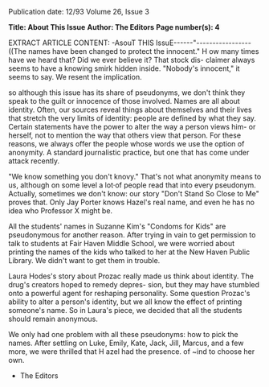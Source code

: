 Publication date: 12/93
Volume 26, Issue 3

**Title: About This Issue**
**Author: The Editors**
**Page number(s): 4**

EXTRACT ARTICLE CONTENT:
-AsouT THIS IssuE------"-----------------
((The names have been changed to protect the 
innocent." H ow many times have we heard 
that? Did we ever believe it? That stock dis-
claimer always seems to have a knowing smirk hidden 
inside. "Nobody's innocent," it seems to say. We resent the 
implication. 

so although this issue has its share of pseudonyms, we don't 
think they speak to the guilt or innocence of those involved. 
Names are all about identity. Often, our sources reveal 
things about themselves and their lives that stretch the very 
limits of identity: people are defined by what they say. 
Certain statements have the power to alter the way a person 
views him- or herself, not to mention the way that others 
view that person. For these reasons, we always offer the 
people whose words we use the option of anonymity. A 
standard journalistic practice, but one that has come under 
attack recently. 

"We know something you don't knovy." That's not what 
anonymity means to us, although on some level a lot·of 
people read that into every pseudonym. Actually, sometimes 
we don't know: our story "Don't Stand So Close to Me" 
proves that. Only Jay Porter knows Hazel's real name, and 
even he has no idea who Professor X might be. 

All the students' names in Suzanne Kim's "Condoms for 
Kids" are pseudonymous for another reason. After trying in 
vain to get permission to talk to students at Fair Haven 
Middle School, we were worried about printing the names 
of the kids who talked to her at the New Haven Public 
Library. We didn't want to get them in trouble. 

Laura Hodes's story about Prozac really made us think 
about identity. The drug's creators hoped to remedy depres-
sion, but they may have stumbled onto a powerful agent for 
reshaping personality. Some question Prozac's ability to alter 
a person's identity, but we all know the effect of printing 
someone's name. So in Laura's piece, we decided that all the 
students should remain anonymous. 

We only had one problem with all these pseudonyms: how 
to pick the names. After settling on Luke, Emily, Kate, Jack, 
Jill, Marcus, and a few more, we were thrilled that H azel 
had the presence. of ~ind to choose her own. 
- The Editors